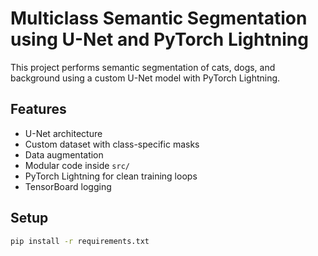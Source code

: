 # Multiclass Semantic Segmentation using U-Net and PyTorch Lightning

This project performs semantic segmentation of cats, dogs, and background using a custom U-Net model with PyTorch Lightning.

## Features
- U-Net architecture
- Custom dataset with class-specific masks
- Data augmentation
- Modular code inside `src/`
- PyTorch Lightning for clean training loops
- TensorBoard logging

## Setup

```bash
pip install -r requirements.txt
```